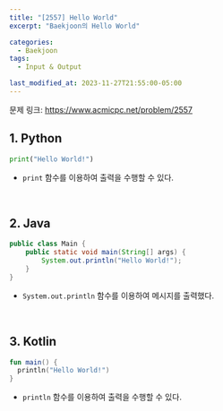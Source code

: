 ```yaml
---
title: "[2557] Hello World"
excerpt: "Baekjoon의 Hello World"

categories:
  - Baekjoon
tags:
  - Input & Output

last_modified_at: 2023-11-27T21:55:00-05:00
---
```


문제 링크: https://www.acmicpc.net/problem/2557

## 1. Python

```python
print("Hello World!")
```

- `print` 함수를 이용하여 출력을 수행할 수 있다.

<br>

## 2. Java

```java
public class Main {
    public static void main(String[] args) {
        System.out.println("Hello World!");
    }
}
```

- `System.out.println` 함수를 이용하여 메시지를 출력했다.

<br>

## 3. Kotlin

```kotlin
fun main() {
  println("Hello World!")
}
```

- `println` 함수를 이용하여 출력을 수행할 수 있다.
